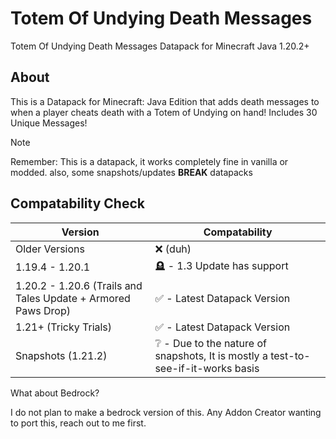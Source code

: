 # Totem Of Undying Death Messages

Totem Of Undying Death Messages Datapack for Minecraft Java 1.20.2+

## About

This is a Datapack for Minecraft: Java Edition that adds death messages to when a player cheats death with a Totem of Undying on hand!
Includes 30 Unique Messages!

> [!NOTE]
> Remember: This is a datapack, it works completely fine in vanilla or modded.
> also, some snapshots/updates **BREAK** datapacks

## Compatability Check
| Version | Compatability |
| ------------- | ------------- |
| Older Versions | ❌ (duh) |
| 1.19.4 - 1.20.1  | 🪦 - 1.3 Update has support |
| 1.20.2 - 1.20.6 (Trails and Tales Update + Armored Paws Drop) | ✅ - Latest Datapack Version |
| 1.21+ (Tricky Trials) | ✅ - Latest Datapack Version |
| Snapshots (1.21.2) | ❔ - Due to the nature of snapshots, It is mostly a test-to-see-if-it-works basis |

What about Bedrock?

I do not plan to make a bedrock version of this. Any Addon Creator wanting to port this, reach out to me first.
